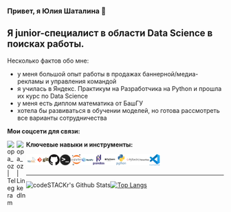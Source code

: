 ### Привет, я Юлия Шаталина 👋

## Я junior-специалист в области Data Science  в поисках работы.

Несколько фактов обо мне:
- у меня большой опыт работы в продажах баннерной/медиа-рекламы и управления командой
- я училась в  Яндекс. Практикум на Разработчика на Python и прошла их курс по Data Science
- у меня есть диплом математика от БашГУ
- хотела бы развиваться в обучении моделей, но готова рассмотреть все варианты сотрудничества

**Мои соцсети для связи:**

[<img align="left" alt="opa_oz | Telegram" width="22px" src="https://cdn.jsdelivr.net/npm/simple-icons@v3/icons/telegram.svg" />][tg]
[<img align="left" alt="opa_oz | LinkedIn" width="22px" src="https://cdn.jsdelivr.net/npm/simple-icons@v3/icons/linkedin.svg" />][in]


**Ключевые навыки и инструменты:**

<img align="left" alt="MySQL" width="26px" src="https://raw.githubusercontent.com/github/explore/80688e429a7d4ef2fca1e82350fe8e3517d3494d/topics/mysql/mysql.png" />
<img align="left" alt="Git" width="26px" src="https://raw.githubusercontent.com/github/explore/80688e429a7d4ef2fca1e82350fe8e3517d3494d/topics/git/git.png" />
<img align="left" alt="GitHub" width="26px" src="https://raw.githubusercontent.com/github/explore/78df643247d429f6cc873026c0622819ad797942/topics/github/github.png" />
<img align="left" alt="HTML5" width="26px" src="https://raw.githubusercontent.com/github/explore/80688e429a7d4ef2fca1e82350fe8e3517d3494d/topics/terminal/terminal.png" />
<img align="left" alt="HTML5" width="26px" src="https://github.com/devicons/devicon/blob/master/icons/jupyter/jupyter-original-wordmark.svg" />
<img align="left" alt="HTML5" width="26px" src="https://github.com/devicons/devicon/blob/master/icons/numpy/numpy-original-wordmark.svg" />
<img align="left" alt="HTML5" width="26px" src="https://github.com/devicons/devicon/blob/master/icons/pandas/pandas-original-wordmark.svg" />
<img align="left" alt="HTML5" width="26px" src="https://github.com/devicons/devicon/blob/master/icons/pycharm/pycharm-original-wordmark.svg" />
<img align="left" alt="HTML5" width="26px" src="https://github.com/devicons/devicon/blob/master/icons/python/python-original-wordmark.svg" />
<img align="left" alt="HTML5" width="26px" src="https://github.com/devicons/devicon/blob/master/icons/pytorch/pytorch-original-wordmark.svg" />
<img align="left" alt="HTML5" width="26px" src="https://github.com/devicons/devicon/blob/master/icons/tensorflow/tensorflow-line-wordmark.svg" />
<img align="left" alt="HTML5" width="26px" src="https://github.com/devicons/devicon/blob/master/icons/vscode/vscode-original-wordmark.svg" />


<br />
<br />

---

<img align="left" alt="codeSTACKr's Github Stats" src="https://github-readme-stats.vercel.app/api?username=opa-oz&show_icons=true&hide_border=true" />

[![Top Langs](https://github-readme-stats.vercel.app/api/top-langs/?username=fromufawithlove)](https://github.com/anuraghazra/github-readme-stats)


[tg]: https://t.me/orangelu
[in]: https://www.linkedin.com/in/%D1%88%D0%B0%D1%82%D0%B0%D0%BB%D0%B8%D0%BD%D0%B0-%D1%8E%D0%BB%D0%B8%D1%8F-55934478
